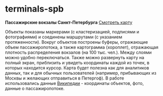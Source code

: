 # terminals-spb

**Пассажирские вокзалы Санкт-Петербурга**
[Смотреть карту](https://annakondakova.github.io/terminals-spb/)

Объекты показаны маркерами (с кластеризацией, подписями и фотографиями) и соединены маршрутами (с указанием протяженности). Вокруг объектов построены буферы, отражающие объем пассажиропотока, а также картограмма (хороплет), отражающая плотность распределения вокзалов (на 100 тыс. чел.). Между слоями можно удобно переключаться. Также можно развернуть карту на полный экран, приблизить и увидеть координаты каждой из точек, в которых находится курсор. Карта будет полезна как для аналитиков данных, так и для обычных пользователей (например, прибывающих из Москвы и желающих отправиться в Петергоф). 
В работе использовались данные [Википедии](https://ru.wikipedia.org/wiki/Железнодорожные_вокзалы_Санкт-Петербурга) - координаты объектов, фото, данные о пассажиропотоке.

